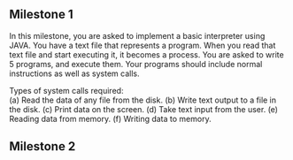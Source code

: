 ## Milestone 1
In this milestone, you are asked to implement a basic interpreter using JAVA. You have a text file that represents a program. When you read that text file and start executing it, it becomes a process. You are asked to write 5 programs, and execute them. Your programs should include normal instructions as well as system calls.

 Types of system calls required: <br>
(a) Read the data of any file from the disk. 
(b) Write text output to a file in the disk.
(c) Print data on the screen.
(d) Take text input from the user.
(e) Reading data from memory. (f) Writing data to memory.


## Milestone 2
